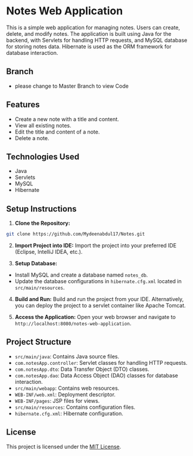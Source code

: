 # Notes Web Application

This is a simple web application for managing notes. Users can create, delete, and modify notes. The application is built using Java for the backend, with Servlets for handling HTTP requests, and MySQL database for storing notes data. Hibernate is used as the ORM framework for database interaction.
## Branch 
- please change to Master Branch to view Code

## Features

- Create a new note with a title and content.
- View all existing notes.
- Edit the title and content of a note.
- Delete a note.

## Technologies Used

- Java
- Servlets
- MySQL
- Hibernate

## Setup Instructions

1. **Clone the Repository:**

```bash
git clone https://github.com/Mydeenabdul17/Notes.git
```


2. **Import Project into IDE:**
Import the project into your preferred IDE (Eclipse, IntelliJ IDEA, etc.).

3. **Setup Database:**
- Install MySQL and create a database named `notes_db`.
- Update the database configurations in `hibernate.cfg.xml` located in `src/main/resources`.

4. **Build and Run:**
Build and run the project from your IDE. Alternatively, you can deploy the project to a servlet container like Apache Tomcat.

5. **Access the Application:**
Open your web browser and navigate to `http://localhost:8080/notes-web-application`.

## Project Structure

- `src/main/java`: Contains Java source files.
- `com.notesApp.controller`: Servlet classes for handling HTTP requests.
- `com.notesApp.dto`: Data Transfer Object (DTO) classes.
- `com.notesApp.dao`: Data Access Object (DAO) classes for database interaction.
- `src/main/webapp`: Contains web resources.
- `WEB-INF/web.xml`: Deployment descriptor.
- `WEB-INF/pages`: JSP files for views.
- `src/main/resources`: Contains configuration files.
- `hibernate.cfg.xml`: Hibernate configuration.

## License

This project is licensed under the [MIT License](LICENSE).
